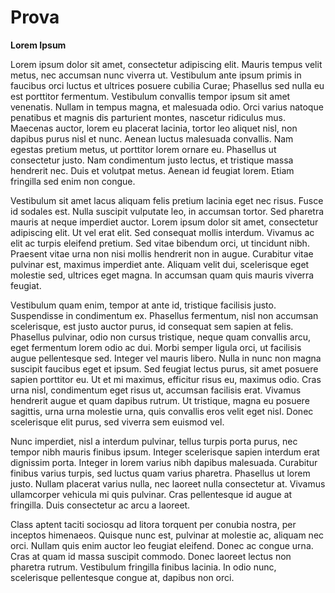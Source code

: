 # Prova

**Lorem Ipsum**

Lorem ipsum dolor sit amet, consectetur adipiscing elit. Mauris tempus velit metus, nec accumsan nunc viverra ut. Vestibulum ante ipsum primis in faucibus orci luctus et ultrices posuere cubilia Curae; Phasellus sed nulla eu est porttitor fermentum. Vestibulum convallis tempor ipsum sit amet venenatis. Nullam in tempus magna, et malesuada odio. Orci varius natoque penatibus et magnis dis parturient montes, nascetur ridiculus mus. Maecenas auctor, lorem eu placerat lacinia, tortor leo aliquet nisl, non dapibus purus nisl et nunc. Aenean luctus malesuada convallis. Nam egestas pretium metus, ut porttitor lorem ornare eu. Phasellus ut consectetur justo. Nam condimentum justo lectus, et tristique massa hendrerit nec. Duis et volutpat metus. Aenean id feugiat lorem. Etiam fringilla sed enim non congue.

Vestibulum sit amet lacus aliquam felis pretium lacinia eget nec risus. Fusce id sodales est. Nulla suscipit vulputate leo, in accumsan tortor. Sed pharetra mauris at neque imperdiet auctor. Lorem ipsum dolor sit amet, consectetur adipiscing elit. Ut vel erat elit. Sed consequat mollis interdum. Vivamus ac elit ac turpis eleifend pretium. Sed vitae bibendum orci, ut tincidunt nibh. Praesent vitae urna non nisi mollis hendrerit non in augue. Curabitur vitae pulvinar est, maximus imperdiet ante. Aliquam velit dui, scelerisque eget molestie sed, ultrices eget magna. In accumsan quam quis mauris viverra feugiat.

Vestibulum quam enim, tempor at ante id, tristique facilisis justo. Suspendisse in condimentum ex. Phasellus fermentum, nisl non accumsan scelerisque, est justo auctor purus, id consequat sem sapien at felis. Phasellus pulvinar, odio non cursus tristique, neque quam convallis arcu, eget fermentum lorem odio ac dui. Morbi semper ligula orci, ut facilisis augue pellentesque sed. Integer vel mauris libero. Nulla in nunc non magna suscipit faucibus eget et ipsum. Sed feugiat lectus purus, sit amet posuere sapien porttitor eu. Ut et mi maximus, efficitur risus eu, maximus odio. Cras urna nisl, condimentum eget risus ut, accumsan facilisis erat. Vivamus hendrerit augue et quam dapibus rutrum. Ut tristique, magna eu posuere sagittis, urna urna molestie urna, quis convallis eros velit eget nisl. Donec scelerisque elit purus, sed viverra sem euismod vel.

Nunc imperdiet, nisl a interdum pulvinar, tellus turpis porta purus, nec tempor nibh mauris finibus ipsum. Integer scelerisque sapien interdum erat dignissim porta. Integer in lorem varius nibh dapibus malesuada. Curabitur finibus varius turpis, sed luctus quam varius pharetra. Phasellus ut lorem justo. Nullam placerat varius nulla, nec laoreet nulla consectetur at. Vivamus ullamcorper vehicula mi quis pulvinar. Cras pellentesque id augue at fringilla. Duis consectetur ac arcu a laoreet.

Class aptent taciti sociosqu ad litora torquent per conubia nostra, per inceptos himenaeos. Quisque nunc est, pulvinar at molestie ac, aliquam nec orci. Nullam quis enim auctor leo feugiat eleifend. Donec ac congue urna. Cras at quam id massa suscipit commodo. Donec laoreet lectus non pharetra rutrum. Vestibulum fringilla finibus lacinia. In odio nunc, scelerisque pellentesque congue at, dapibus non orci.
